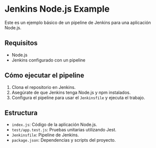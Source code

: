 # Jenkins Node.js Example

Este es un ejemplo básico de un pipeline de Jenkins para una aplicación Node.js.

## Requisitos

- Node.js
- Jenkins configurado con un pipeline

## Cómo ejecutar el pipeline

1. Clona el repositorio en Jenkins.
2. Asegúrate de que Jenkins tenga Node.js y npm instalados.
3. Configura el pipeline para usar el `Jenkinsfile` y ejecuta el trabajo.

## Estructura

- `index.js`: Código de la aplicación Node.js.
- `test/app.test.js`: Pruebas unitarias utilizando Jest.
- `Jenkinsfile`: Pipeline de Jenkins.
- `package.json`: Dependencias y scripts del proyecto.
